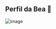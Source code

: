 ## Perfil da Bea 👋

<!--
**Beatriz-3B/Beatriz-3B** is a ✨ _special_ ✨ repository because its `README.md` (this file) appears on your GitHub profile.

Here are some ideas to get you started:

- 🔭 Estou aprendendo no Alura!
- 🌱 Aluna da professora MIldre
- 😄 Pronomes| Ela-Dela
- ⚡ Amo gatos e coelhos
-->
![![image](https://github.com/Beatriz-3B/Beatriz-3B/assets/173376156/099df882-6fc7-417c-a475-32f617d25f77)
](link)


